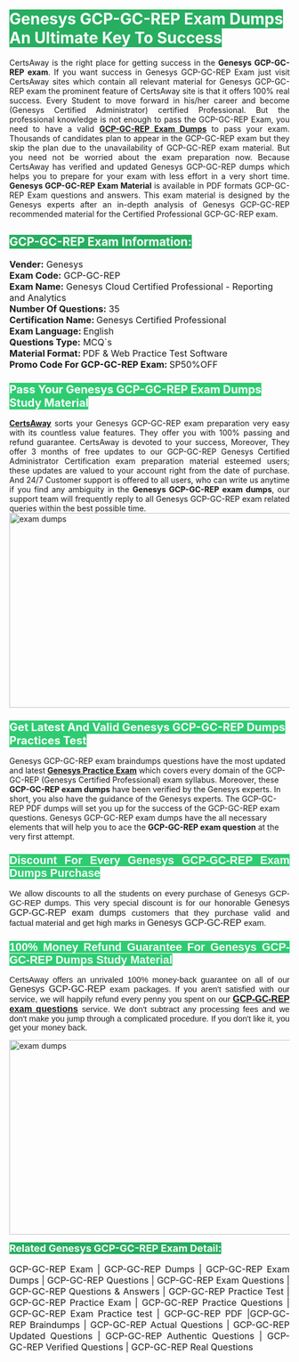 <h1><span style="color:#ffffff"><strong><span style="background-color:#27ae60">Genesys GCP-GC-REP Exam Dumps An Ultimate Key To Success</span></strong></span></h1> <div style="text-align:justify">CertsAway is the right place for getting success in the <strong>Genesys GCP-GC-REP exam</strong>. If you want success in Genesys GCP-GC-REP Exam just visit CertsAway sites which contain all relevant material for Genesys GCP-GC-REP exam the prominent feature of CertsAway site is that it offers 100% real success. Every Student to move forward in his/her career and become (Genesys Certified Administrator) certified Professional. But the professional knowledge is not enough to pass the GCP-GC-REP Exam, you need to have a valid <a href="https://www.certsaway.com/genesys/gcp-gc-rep-exam-dumps"><strong>GCP-GC-REP Exam Dumps</strong></a> to pass your exam. Thousands of candidates plan to appear in the GCP-GC-REP exam but they skip the plan due to the unavailability of GCP-GC-REP exam material. But you need not be worried about the exam preparation now. Because CertsAway has verified and updated Genesys GCP-GC-REP dumps which helps you to prepare for your exam with less effort in a very short time. <strong>Genesys GCP-GC-REP Exam Material</strong> is available in PDF formats GCP-GC-REP Exam questions and answers. This exam material is designed by the Genesys experts after an in-depth analysis of Genesys GCP-GC-REP recommended material for the Certified Professional GCP-GC-REP exam.</div> <h2 style="text-align:justify"><span style="color:#ffffff"><span style="background-color:#27ae60">GCP-GC-REP Exam Information:</span></span></h2> <p><span style="font-size:16px"><strong>Vender:</strong> Genesys<br /> <strong>Exam Code:</strong> GCP-GC-REP<br /> <strong>Exam Name:</strong> Genesys Cloud Certified Professional - Reporting and Analytics<br /> <strong>Number Of Questions:</strong> 35<br /> <strong>Certification Name: </strong>Genesys Certified Professional<br /> <strong>Exam Language: </strong>English<br /> <strong>Questions Type:</strong> MCQ`s<br /> <strong>Material Format: </strong>PDF & Web Practice Test Software<br /> <strong>Promo Code For GCP-GC-REP Exam: </strong>SP50%OFF</span></p> <h3><span style="font-size:20px"><span style="color:#ffffff"><strong><span style="background-color:#2ecc71">Pass Your Genesys GCP-GC-REP Exam Dumps Study Material</span></strong></span></span></h3> <div style="text-align:justify"><a href=" https://www.certsaway.com/"><strong>CertsAway</strong></a> sorts your Genesys GCP-GC-REP exam preparation very easy with its countless value features. They offer you with 100% passing and refund guarantee. CertsAway is devoted to your success, Moreover, They offer 3 months of free updates to our GCP-GC-REP Genesys Certified Administrator Certification exam preparation material esteemed users; these updates are valued to your account right from the date of purchase. And 24/7 Customer support is offered to all users, who can write us anytime if you find any ambiguity in the <strong>Genesys GCP-GC-REP exam dumps</strong>, our support team will frequently reply to all Genesys GCP-GC-REP exam related queries within the best possible time.</div> <div style="text-align:justify"> </div> <div style="text-align:justify"><a href="https://www.certsaway.com/genesys/gcp-gc-rep-exam-dumps" rel="no-follow"><img alt="exam dumps" src="https://www.certcollections.com/uploads/content/certsaway.png" style="height:350px; width:750px" /></a></div> <h3><span style="font-size:20px"><span style="color:#ffffff"><strong><span style="background-color:#2ecc71">Get Latest And Valid Genesys GCP-GC-REP Dumps Practices Test</span></strong></span></span></h3> <p>Genesys GCP-GC-REP exam braindumps questions have the most updated and latest <a href="https://www.certsaway.com/genesys-questions"><strong>Genesys Practice Exam</strong></a> which covers every domain of the GCP-GC-REP (Genesys Certified Professional) exam syllabus. Moreover, these <strong>GCP-GC-REP exam dumps</strong> have been verified by the Genesys experts. In short, you also have the guidance of the Genesys experts. The GCP-GC-REP PDF dumps will set you up for the success of the GCP-GC-REP exam questions. Genesys GCP-GC-REP exam dumps have the all necessary elements that will help you to ace the <strong>GCP-GC-REP exam question</strong> at the very first attempt.</p> <h3 style="text-align:justify"><span style="font-size:20px"><span style="color:#ffffff"><strong><span style="font-family:Calibri,sans-serif"><span style="background-color:#2ecc71">Discount For Every </span><span style="background-color:#2ecc71">Genesys GCP-GC-REP Exam</span><span style="background-color:#2ecc71"> Dumps Purchase</span></span></strong></span></span></h3> <div style="text-align:justify"> <p><span style="font-size:11pt"><span style="font-family:Calibri,sans-serif">We allow discounts to all the students on every purchase of Genesys GCP-GC-REP dumps. This very special discount is for our honorable <span style="font-size:12.0pt"><span style="background-color:white">Genesys GCP-GC-REP exam dumps </span></span>customers that they purchase valid and factual material and get high marks in <span style="font-size:12.0pt"><span style="background-color:white">Genesys GCP-GC-REP </span></span>exam. </span></span></p> <h3><span style="font-size:20px"><span style="color:#ffffff"><strong><span style="font-family:Calibri,sans-serif"><span style="background-color:#2ecc71">100% Money Refund Guarantee For </span><span style="background-color:#2ecc71">Genesys GCP-GC-REP Dumps Study Material</span></span></strong></span></span></h3> <p><span style="font-size:11pt"><span style="font-family:Calibri,sans-serif">CertsAway offers an unrivaled 100% money-back guarantee on all of our <span style="font-size:12.0pt"><span style="background-color:white">Genesys GCP-GC-REP </span></span>exam packages. If you aren't satisfied with our service, we will happily refund every penny you spent on our <span style="font-size:12.0pt"><span style="background-color:white"><a href="https://www.certsaway.com/genesys/gcp-gc-rep-exam-dumps"><strong>GCP-GC-REP exam questions</strong></a> </span></span>service. We don't subtract any processing fees and we don't make you jump through a complicated procedure. If you don't like it, you get your money back.</span></span></p> <p><a href="https://www.certsaway.com/genesys/gcp-gc-rep-exam-dumps" rel="no-follow"><img alt="exam dumps" src="https://www.certcollections.com/uploads/content/certsaway_(2)2.png" style="height:350px; width:750px" /></a></p> <p><span style="color:#ffffff"><strong><span style="font-size:18px"><span style="background-color:#27ae60">Related Genesys GCP-GC-REP Exam Detail:</span></span></strong></span><br /> <br /> <span style="font-size:16px">GCP-GC-REP Exam | GCP-GC-REP Dumps | GCP-GC-REP Exam Dumps | GCP-GC-REP Questions | GCP-GC-REP Exam Questions | GCP-GC-REP Questions & Answers | GCP-GC-REP Practice Test | GCP-GC-REP Practice Exam | GCP-GC-REP Practice Questions | GCP-GC-REP Exam Practice test | GCP-GC-REP PDF |GCP-GC-REP Braindumps | GCP-GC-REP Actual Questions | GCP-GC-REP Updated Questions | GCP-GC-REP Authentic Questions | GCP-GC-REP Verified Questions | GCP-GC-REP Real Questions</span></p> </div>
